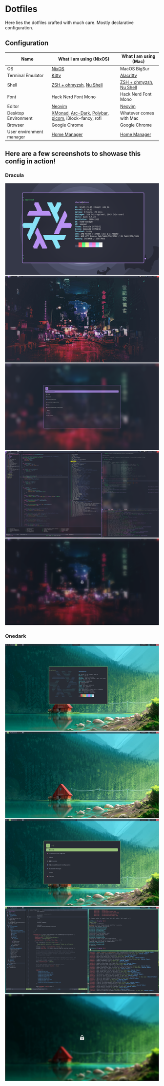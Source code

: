 # Dotfiles

Here lies the dotfiles crafted with much care. Mostly declarative configuration.

## Configuration

| Name                     | What I am using (NixOS)                                                                                                                                                                       | What I am using (Mac)                                                   |
|--------------------------|-----------------------------------------------------------------------------------------------------------------------------------------------------------------------------------------------|-------------------------------------------------------------------------|
| OS                       | [NixOS](https://nixos.org/)                                                                                                                                                                   | MacOS BigSur                                                            |
| Terminal Emulator        | [Kitty](https://sw.kovidgoyal.net/kitty/)                                                                                                                                                     | [Alacritty]()                                                           |
| Shell                    | [ZSH + ohmyzsh](https://ohmyz.sh/), [Nu Shell](https://www.nushell.sh/)                                                                                                                       | [ZSH + ohmyzsh](https://ohmyz.sh/), [Nu Shell](https://www.nushell.sh/) |
| Font                     | Hack Nerd Font Mono                                                                                                                                                                           | Hack Nerd Font Mono                                                     |
| Editor                   | [Neovim](https://neovim.io/)                                                                                                                                                                  | [Neovim](https://neovim.io/)                                            |
| Desktop Environment      | [XMonad](https://xmonad.org/), [Arc-Dark](https://github.com/horst3180/arc-theme), [Polybar](https://github.com/polybar/polybar), [picom](https://github.com/yshui/picom), i3lock-fancy, rofi | Whatever comes with Mac                                                 |
| Browser                  | Google Chrome                                                                                                                                                                                 | Google Chrome                                                           |
| User environment manager | [Home Manager](https://github.com/nix-community/home-manager)                                                                                                                                 | [Home Manager](https://github.com/nix-community/home-manager)           |


## Here are a few screenshots to showase this config in action!

### Dracula
![Sysinfo](./screenshots/dracula/sysinfo.png?raw=true "System Info")
![Wall](./screenshots/dracula/wallpaper.png?raw=true "Wallpaper")
![App Launcher](./screenshots/dracula/rofi-search.png?raw=true "App Launcher")
![Ricing](./screenshots/dracula/in-action.png?raw=true "Ricing in progress")
![Locked](./screenshots/dracula/locked.png?raw=true "Locked")

### Onedark
![Sysinfo](./screenshots/onedark/sysinfo.png?raw=true "System Info")
![Wall](./screenshots/onedark/wallpaper.png?raw=true "Wallpaper")
![App Launcher](./screenshots/onedark/rofi-search.png?raw=true "App Launcher")
![Ricing](./screenshots/onedark/in-action.png?raw=true "Ricing in progress")
![Locked](./screenshots/onedark/locked.png?raw=true "Locked")
